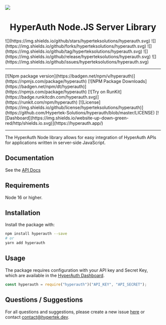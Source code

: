 ![](https://i.imgur.com/akqOTpn.png)

<h1 style="text-align:center">
HyperAuth Node.JS Server Library
</h1>

<div style="display: flex; justify-content: space-between; align-items: center;">
![](https://img.shields.io/github/stars/hyperteksolutions/hyperauth.svg) ![](https://img.shields.io/github/forks/hyperteksolutions/hyperauth.svg) ![](https://img.shields.io/github/tag/hyperteksolutions/hyperauth.svg) ![](https://img.shields.io/github/release/hyperteksolutions/hyperauth.svg) ![](https://img.shields.io/github/issues/hyperteksolutions/hyperauth.svg)
</div>

---

<div style="display: flex; justify-content: space-between; align-items: center;">
[![Npm package version](https://badgen.net/npm/v/hyperauth)](https://npmjs.com/package/hyperauth)
[![NPM Package Downloads](https://badgen.net/npm/dt/hyperauth)](https://npmjs.com/package/hyperauth)
[![Try on RunKit](https://badge.runkitcdn.com/hyperauth.svg)](https://runkit.com/npm/hyperauth)
[![License](https://img.shields.io/github/license/hyperteksolutions/hyperauth)](https://github.com/Hypertek-Solutions/hyperauth/blob/master/LICENSE)
[![Dashboard](https://img.shields.io/website-up-down-green-red/http/shields.io.svg)](https://hyperauth.app/)
</div>

---

The HyperAuth Node library allows for easy integration of HyperAuth APIs for applications written in server-side JavaScript.

## Documentation

See the [API Docs](https://hyperauth.app/docs)

## Requirements

Node 16 or higher.

## Installation

Install the package with:

```sh
npm install hyperauth --save
# or
yarn add hyperauth
```

## Usage

The package requires configuration with your API key and Secret Key, which are available in the [HyperAuth Dashboard](https://dash.hyperauth.app/).

```javascript
const hyperauth = require("hyperauth")("API_KEY", "API_SECRET");
```

## Questions / Suggestions

For all questions and suggestions, please create a new issue [here](https://github.com/hyperteksolutions/hyperauth/issues/new) or contact [contact@hypertek.dev](mailto:contact@hypertek.dev).
